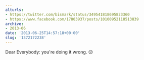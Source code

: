 ```yaml
---
alturls:
- https://twitter.com/bismark/status/349541818695823360
- https://www.facebook.com/17803937/posts/10100952118513839
archive:
- 2013-06
date: '2013-06-25T14:57:18+00:00'
slug: '1372172238'
---
```


Dear Everybody: you're doing it wrong. 😕

